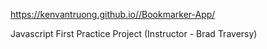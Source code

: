 https://kenvantruong.github.io//Bookmarker-App/

Javascript First Practice Project
(Instructor - Brad Traversy)
